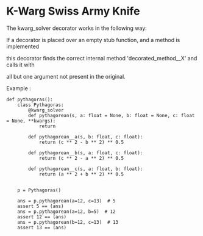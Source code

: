 # K-Warg Swiss Army Knife

The kwarg_solver decorator works in the following way:

If a decorator is placed over an empty stub function, and a method is implemented

this decorator finds the correct internal method 'decorated_method__X' and calls it with 

all but one argument not present in the original.



Example : 

```
def pythagoras():
    class Pythagoras:
        @kwarg_solver
        def pythagorean(s, a: float = None, b: float = None, c: float = None, **kwargs):
            return

        def pythagorean__a(s, b: float, c: float):
            return (c ** 2 - b ** 2) ** 0.5

        def pythagorean__b(s, a: float, c: float):
            return (c ** 2 - a ** 2) ** 0.5

        def pythagorean__c(s, a: float, b: float):
            return (a ** 2 + b ** 2) ** 0.5


    p = Pythagoras()

    ans = p.pythagorean(a=12, c=13)  # 5
    assert 5 == (ans)
    ans = p.pythagorean(a=12, b=5)  # 12
    assert 12 == (ans)
    ans = p.pythagorean(b=12, c=13)  # 13
    assert 13 == (ans)

```